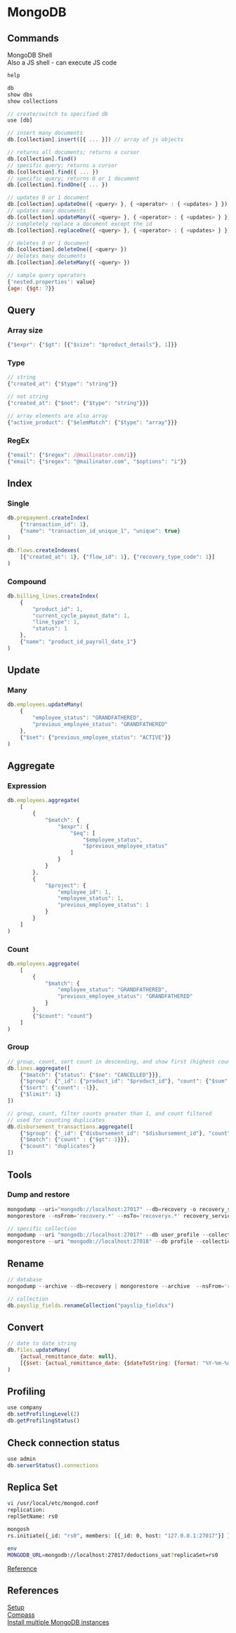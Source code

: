 # MongoDB

## Commands
MongoDB Shell  
Also a JS shell - can execute JS code

```js
help

db
show dbs
show collections

// create/switch to specified db
use [db]

// insert many documents
db.[collection].insert([{ ... }]) // array of js objects

// returns all documents; returns a cursor
db.[collection].find()
// specific query; returns a cursor
db.[collection].find({ ... })
// specific query; returns 0 or 1 document
db.[collection].findOne({ ... })

// updates 0 or 1 document
db.[collection].updateOne({ <query> }, { <operator> : { <updates> } })
// updates many documents
db.[collection].updateMany({ <query> }, { <operator> : { <updates> } })
// completely replace a document except the id
db.[collection].replaceOne({ <query> }, { <operator> : { <updates> } })

// deletes 0 or 1 document
db.[collection].deleteOne({ <query> })
// deletes many documents
db.[collection].deleteMany({ <query> })

// sample query operators
{'nested.properties': value}
{age: {$gt: 7}}
```

## Query

### Array size
```js
{"$expr": {"$gt": [{"$size": "$product_details"}, 1]}}
```

### Type
```js
// string
{"created_at": {"$type": "string"}}

// not string
{"created_at": {"$not": {"$type": "string"}}}

// array elements are also array
{"active_product": {"$elemMatch": {"$type": "array"}}}
```

### RegEx
```js
{"email": {"$regex": /@mailinator.com/i}}
{"email": {"$regex": "@mailinator.com", "$options": "i"}}
```



## Index

### Single
```js
db.prepayment.createIndex(
    {"transaction_id": 1},
    {"name": "transaction_id_unique_1", "unique": true}
)

db.flows.createIndexes(
    [{"created_at": 1}, {"flow_id": 1}, {"recovery_type_code": 1}]
)
```

### Compound
```js
db.billing_lines.createIndex(
    {
        "product_id": 1,
        "current_cycle_payout_date": 1,
        "line_type": 1,
        "status": 1
    },
    {"name": "product_id_payroll_date_1"}
)
```



## Update

### Many
```js
db.employees.updateMany(
    {
        "employee_status": "GRANDFATHERED",
        "previous_employee_status": "GRANDFATHERED"
    },
    {"$set": {"previous_employee_status": "ACTIVE"}}
)
```



## Aggregate

### Expression
```js
db.employees.aggregate(
    [
        {
            "$match": {
                "$expr": {
                    "$eq": [
                        "$employee_status",
                        "$previous_employee_status"
                    ]
                }
            }
        },
        {
            "$project": {
                "employee_id": 1,
                "employee_status": 1,
                "previous_employee_status": 1
            }
        }
    ]
)
```

### Count
```js
db.employees.aggregate(
    [
        {
            "$match": {
                "employee_status": "GRANDFATHERED",
                "previous_employee_status": "GRANDFATHERED"
            }
        },
        {"$count": "count"}
    ]
)
```

### Group
```js
// group, count, sort count in descending, and show first (highest count)
db.lines.aggregate([
    {"$match": {"status": {"$ne": "CANCELLED"}}},
    {"$group": {"_id": {"product_id": "$product_id"}, "count": {"$sum": 1}}},
    {"$sort": {"count": -1}},
    {"$limit": 1}
])

// group, count, filter counts greater than 1, and count filtered
// used for counting duplicates
db.disbursement_transactions.aggregate([
    {"$group": {"_id": {"disbursement_id": "$disbursement_id"}, "count": {"$sum": 1}}},
    {"$match": {"count" : {"$gt": 1}}},
    {"$count": "duplicates"}
])
```



## Tools

### Dump and restore
```js
mongodump --uri="mongodb://localhost:27017" --db=recovery -o recovery_service
mongorestore --nsFrom='recovery.*' --nsTo='recoveryx.*' recovery_service

// specific collection
mongodump --uri "mongodb://localhost:27017" --db user_profile --collection user_event --out "./loan_eligibility"
mongorestore --uri "mongodb://localhost:27018" --db profile --collection user_event "./loan_eligibility/user_profile/user_event.bson"
```

## Rename
```js
// database
mongodump --archive --db=recovery | mongorestore --archive  --nsFrom='recovery.*' --nsTo='recoveryx.*'

// collection
db.payslip_fields.renameCollection("payslip_fieldsx")
```



## Convert
```js
// date to date string
db.files.updateMany(
    {actual_remittance_date: null},
    [{$set: {actual_remittance_date: {$dateToString: {format: "%Y-%m-%d", date: "$created_at"}}}}]
)
```



## Profiling
```js
use company
db.setProfilingLevel(2)
db.getProfilingStatus()
```

## Check connection status
```js
use admin
db.serverStatus().connections
```

## Replica Set
```bash
vi /usr/local/etc/mongod.conf
replication:
replSetName: rs0

mongosh
rs.initiate({_id: "rs0", members: [{_id: 0, host: "127.0.0.1:27017"}] })

env
MONGODB_URL=mongodb://localhost:27017/deductions_uat?replicaSet=rs0
```

[Reference](https://gist.github.com/davisford/bb37079900888c44d2bbcb2c52a5d6e8)



## References

[Setup](https://docs.microsoft.com/en-us/windows/wsl/tutorials/wsl-database#install-mongodb)  
[Compass](https://www.mongodb.com/try/download/compass)  
[Install multiple MongoDB instances](https://www.codexpedia.com/devops/installing-multiple-instances-of-mongodb/)  
